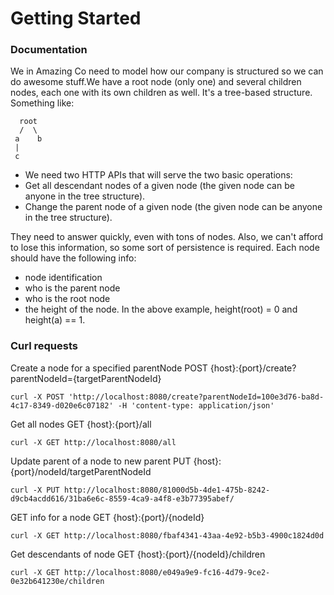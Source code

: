 # Getting Started

### Documentation

We in Amazing Co need to model how our company is structured so we can do awesome stuff.We have a root node (only one) and several
children nodes, each one with its own children as well. It's a tree-based structure. Something like:

``` 
  root
  /  \
 a    b
 |
 c

```

* We need two HTTP APIs that will serve the two basic operations:
* Get all descendant nodes of a given node (the given node can be anyone in the tree structure).
* Change the parent node of a given node (the given node can be anyone in the tree structure).

They need to answer quickly, even with tons of nodes. Also, we can't afford to lose this information, so some sort of persistence is required.
Each node should have the following info:
* node identification
* who is the parent node
* who is the root node
* the height of the node. In the above example, height(root) = 0 and height(a) == 1.


### Curl requests

Create a node for a specified parentNode
POST {host}:{port}/create?parentNodeId={targetParentNodeId}
```
curl -X POST 'http://localhost:8080/create?parentNodeId=100e3d76-ba8d-4c17-8349-d020e6c07182' -H 'content-type: application/json'
```

Get all nodes
GET {host}:{port}/all
```  
curl -X GET http://localhost:8080/all   
```

Update parent of a node to new parent 
PUT {host}:{port}/nodeId/targetParentNodeId
```
curl -X PUT http://localhost:8080/81000d5b-4de1-475b-8242-d9cb4acdd616/31ba6e6c-8559-4ca9-a4f8-e3b77395abef/ 
```

GET info for a node
GET {host}:{port}/{nodeId}
```
curl -X GET http://localhost:8080/fbaf4341-43aa-4e92-b5b3-4900c1824d0d 
```

Get descendants of node
GET {host}:{port}/{nodeId}/children
```
curl -X GET http://localhost:8080/e049a9e9-fc16-4d79-9ce2-0e32b641230e/children 
```
